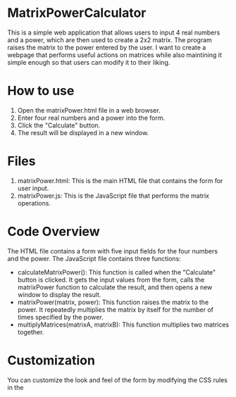 # MatrixPowerCalculator
This is a simple web application that allows users to input 4 real numbers and a power, which are then used to create a 2x2 matrix. The program raises the matrix to the power entered by the user. I want to create a webpage that performs useful actions on matrices while also maintining it simple enough so that users can modify it to their liking.

# How to use
1. Open the matrixPower.html file in a web browser.
2. Enter four real numbers and a power into the form.
3. Click the "Calculate" button.
4. The result will be displayed in a new window.

# Files
1. matrixPower.html: This is the main HTML file that contains the form for user input.
2. matrixPower.js: This is the JavaScript file that performs the matrix operations.

# Code Overview
The HTML file contains a form with five input fields for the four numbers and the power. The JavaScript file contains three functions:

* calculateMatrixPower(): This function is called when the "Calculate" button is clicked. It gets the input values from the form, calls the matrixPower function to calculate the result, and then opens a new window to display the result.
* matrixPower(matrix, power): This function raises the matrix to the power. It repeatedly multiplies the matrix by itself for the number of times specified by the power.
* multiplyMatrices(matrixA, matrixB): This function multiplies two matrices together.

# Customization
You can customize the look and feel of the form by modifying the CSS rules in the <style> block in the HTML file.

# Note
This program assumes that the input is always valid (i.e., the user always provides real numbers and a non-negative integer for the power). If you want to handle invalid input, you should add error checking code.

I also do plan to expand on this program and adding more features like:
- Allowing the user to adjust the size of the matrix.
- Outputing more information about the matrix like the determinant, its inverse, eigenvalues, etc.
- Or simply just making it visually better.
